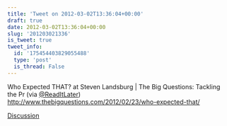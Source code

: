 ```yaml
---
title: 'Tweet on 2012-03-02T13:36:04+00:00'
draft: true
date: 2012-03-02T13:36:04+00:00
slug: '201203021336'
is_tweet: true
tweet_info:
  id: '175454403829055488'
  type: 'post'
  is_thread: False
---
```




Who Expected THAT? at Steven Landsburg | The Big Questions: Tackling the Pr (via [@ReadItLater](https://x.com/ReadItLater)) <http://www.thebigquestions.com/2012/02/23/who-expected-that/>

[Discussion](https://x.com/sytelus/status/175454403829055488)
